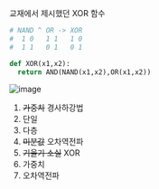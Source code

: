 교재에서 제시했던 XOR 함수
```python
# NAND ^ OR -> XOR
#  1 0   1 1   1 0
#  1 1   0 1   0 1

def XOR(x1,x2):
  return AND(NAND(x1,x2),OR(x1,x2))
```



![image](https://github.com/sejongsmarcle/2024_Winter_Ai_study/assets/128358741/3961ffe6-5a57-4797-9b46-3ca161941998)

1. ~~가중치~~ 경사하강법
2. 단일
3. 다층
4. ~~미분값~~ 오차역전파
5. ~~기울기 소실~~ XOR
6. 가중치
7. 오차역전파
